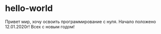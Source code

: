 # hello-world 
Привет мир, хочу освоить программирование с нуля. Начало положено 12.01.2020г! Всех с новым годом!

